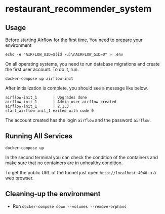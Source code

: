 # restaurant_recommender_system

## Usage

Before starting Airflow for the first time, You need to prepare your environment

    echo -e "AIRFLOW_UID=$(id -u)\nAIRFLOW_GID=0" > .env

On all operating systems, you need to run database migrations and create the first user account. To do it, run.

    docker-compose up airflow-init

After initialization is complete, you should see a message like below.

    airflow-init_1       | Upgrades done
    airflow-init_1       | Admin user airflow created
    airflow-init_1       | 2.1.3
    start_airflow-init_1 exited with code 0

The account created has the login `airflow` and the password `airflow`.

## Running All Services

    docker-compose up

In the second terminal you can check the condition of the containers and make sure that no containers are in unhealthy condition.

To get the public URL of the tunnel just open `http://localhost:4040` in a web browser.

## Cleaning-up the environment

- Run `docker-compose down --volumes --remove-orphans`
